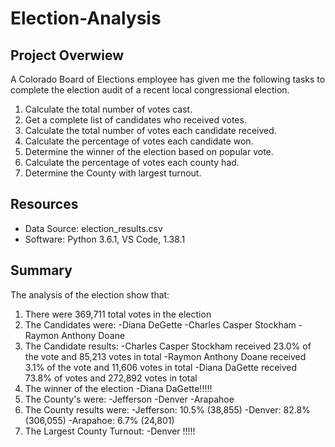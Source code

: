 # Election-Analysis

## Project Overwiew
A Colorado Board of Elections employee has given me the following tasks to complete the election audit of a recent local congressional election.

1. Calculate the total number of votes cast.
2. Get a complete list of candidates who received votes.
3. Calculate the total number of votes each candidate received.
4. Calculate the percentage of votes each candidate won.
5. Determine the winner of the election based on popular vote.
6. Calculate the percentage of votes each county had.
7. Determine the County with largest turnout.

## Resources
- Data Source: election_results.csv
- Software: Python 3.6.1, VS Code, 1.38.1

## Summary
The analysis of the election show that:
1. There were 369,711 total votes in the election
2. The Candidates were:
  -Diana DeGette
  -Charles Casper Stockham
  -Raymon Anthony Doane
 3. The Candidate results:
  -Charles Casper Stockham received 23.0% of the vote and 85,213 votes in total
  -Raymon Anthony Doane received 3.1% of the vote and 11,606 votes in total
  -Diana DaGette received 73.8% of votes and 272,892 votes in total 
 4. The winner of the election
  -Diana DaGette!!!!!
 5. The County's were:
  -Jefferson
  -Denver
  -Arapahoe
 6. The County results were: 
  -Jefferson: 10.5% (38,855)
  -Denver: 82.8% (306,055)
  -Arapahoe: 6.7% (24,801)
 7. The Largest County Turnout:
  -Denver !!!!!
